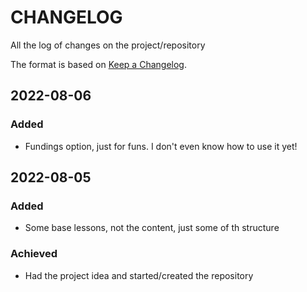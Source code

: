 # CHANGELOG #

All the log of changes on the project/repository

The format is based on [Keep a Changelog](https://keepachangelog.com/en/1.0.0/).

## 2022-08-06

### Added

- Fundings option, just for funs. I don't even know how to use it yet!

## 2022-08-05

### Added

- Some base lessons, not the content, just some of th structure

### Achieved

- Had the project idea and started/created the repository